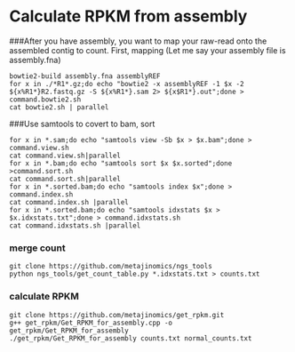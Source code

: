 # Calculate RPKM from assembly
###After you have assembly, you want to map your raw-read onto the assembled contig to count. First, mapping (Let me say your assembly file is assembly.fna)

```
bowtie2-build assembly.fna assemblyREF
for x in ./*R1*.gz;do echo "bowtie2 -x assemblyREF -1 $x -2 ${x%R1*}R2.fastq.gz -S ${x%R1*}.sam 2> ${x$R1*}.out";done > command.bowtie2.sh
cat bowtie2.sh | parallel
```
###Use samtools to covert to bam, sort
```
for x in *.sam;do echo "samtools view -Sb $x > $x.bam";done > command.view.sh
cat command.view.sh|parallel
for x in *.bam;do echo "samtools sort $x $x.sorted";done >command.sort.sh
cat command.sort.sh|parallel
for x in *.sorted.bam;do echo "samtools index $x";done > command.index.sh
cat command.index.sh |parallel
for x in *.sorted.bam;do echo "samtools idxstats $x > $x.idxstats.txt";done > command.idxstats.sh
cat command.idxstats.sh |parallel
```
### merge count
```
git clone https://github.com/metajinomics/ngs_tools
python ngs_tools/get_count_table.py *.idxstats.txt > counts.txt
```

### calculate RPKM
```
git clone https://github.com/metajinomics/get_rpkm.git
g++ get_rpkm/Get_RPKM_for_assembly.cpp -o get_rpkm/Get_RPKM_for_assembly 
./get_rpkm/Get_RPKM_for_assembly counts.txt normal_counts.txt
```
